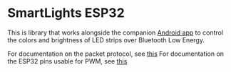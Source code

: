 # SmartLights ESP32

This is library that works alongside the companion [Android app](https://github.com/jaredoconnell/SmartLights) to control the colors and brightness of LED strips over Bluetooth Low Energy.

For documentation on the packet protocol, see [this](docs/protocol_specification.md)
For documentation on the ESP32 pins usable for PWM, see [this](docs/gpio-pins.txt)